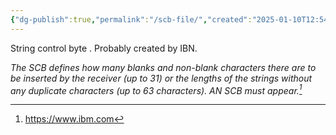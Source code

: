 ```yaml
---
{"dg-publish":true,"permalink":"/scb-file/","created":"2025-01-10T12:54:09.103-06:00"}
---
```


String control byte .
Probably created by IBN.

*The SCB defines how many blanks and non-blank characters there are to be inserted by the receiver (up to 31) or the lengths of the strings without any duplicate characters (up to 63 characters). AN SCB must appear.[^1]*

[^1]: https://www.ibm.com
